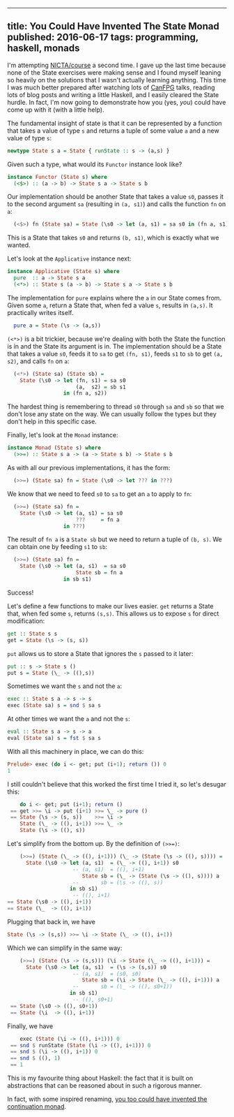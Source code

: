 --------------------------------------------------------------------------------
title: You Could Have Invented The State Monad
published: 2016-06-17
tags: programming, haskell, monads
--------------------------------------------------------------------------------

I'm attempting [NICTA/course](https://github.com/NICTA/course) a second time. I
gave up the last time because none of the State exercises were making sense and
I found myself leaning so heavily on the solutions that I wasn't actually
learning anything. This time I was much better prepared after watching lots of
[CanFPG](http://www.meetup.com/CanFPG/) talks, reading lots of blog posts and
writing a little Haskell, and I easily cleared the State hurdle. In fact, I'm
now going to demonstrate how you (yes, _you_) could have come up with it (with
a little help).

The fundamental insight of state is that it can be represented by a function
that takes a value of type `s` and returns a tuple of some value `a` and a new
value of type `s`:

```haskell
newtype State s a = State { runState :: s -> (a,s) }
```

Given such a type, what would its `Functor` instance look like?

```haskell
instance Functor (State s) where
  (<$>) :: (a -> b) -> State s a -> State s b
```

Our implementation should be another State that takes a value `s0`, passes it
to the second argument `sa` (resulting in `(a, s1)`) and calls the function
`fn` on `a`:

```haskell
  (<$>) fn (State sa) = State (\s0 -> let (a, s1) = sa s0 in (fn a, s1))
```

This is a State that takes `s0` and returns `(b, s1)`, which is exactly what we
wanted.

Let's look at the `Applicative` instance next:

```haskell
instance Applicative (State s) where
  pure  :: a -> State s a
  (<*>) :: State s (a -> b) -> State s a -> State s b
```

The implementation for `pure` explains where the `a` in our State comes from.
Given some `a`, return a State that, when fed a value `s`, results in `(a,s)`.
It practically writes itself.

```haskell
  pure a = State (\s -> (a,s))
```

`(<*>)` is a bit trickier, because we're dealing with both the State the
function is in and the State its argument is in. The implementation should be a
State that takes a value `s0`, feeds it to `sa` to get `(fn, s1)`, feeds `s1`
to `sb` to get `(a, s2)`, and calls `fn` on `a`:

```haskell
  (<*>) (State sa) (State sb) =
    State (\s0 -> let (fn, s1) = sa s0
                      (a,  s2) = sb s1
                  in (fn a, s2))
```

The hardest thing is remembering to thread `s0` through `sa` and `sb` so that
we don't lose any state on the way. We can usually follow the types but they
don't help in this specific case.

Finally, let's look at the `Monad` instance:

```haskell
instance Monad (State s) where
  (>>=) :: State s a -> (a -> State s b) -> State s b
```
As with all our previous implementations, it has the form:

```haskell
  (>>=) (State sa) fn = State (\s0 -> let ??? in ???)
```

We know that we need to feed `s0` to `sa` to get an `a` to apply to `fn`:

```haskell
  (>>=) (State sa) fn =
    State (\s0 -> let (a, s1) = sa s0
                      ???     = fn a
                  in ???)
```

The result of `fn a` is a `State sb` but we need to return a tuple of `(b, s)`.
We can obtain one by feeding `s1` to `sb`:

```haskell
  (>>=) (State sa) fn =
    State (\s0 -> let (a, s1)  = sa s0
                      State sb = fn a
                  in sb s1)
```

Success!

Let's define a few functions to make our lives easier. `get` returns a State
that, when fed some `s`, returns `(s,s)`. This allows us to expose `s` for
direct modification:

```haskell
get :: State s s
get = State (\s -> (s, s))
```

`put` allows us to store a State that ignores the `s` passed to it later:

```haskell
put :: s -> State s ()
put s = State (\_ -> ((),s))
```

Sometimes we want the `s` and not the `a`:

```haskell
exec :: State s a -> s -> s
exec (State sa) s = snd $ sa s
```

At other times we want the `a` and not the `s`:

```haskell
eval :: State s a -> s -> a
eval (State sa) s = fst $ sa s
```

With all this machinery in place, we can do this:

```haskell
Prelude> exec (do i <- get; put (i+1); return ()) 0
1
```

I still couldn't believe that this worked the first time I tried it, so let's
desugar this:

```haskell
    do i <- get; put (i+1); return ()
 == get >>= \i -> put (i+1) >>= \_ -> pure ()
 == State (\s -> (s, s))    >>= \i ->
    State (\_ -> ((), i+1)) >>= \_ ->
    State (\s -> ((), s))
```

Let's simplify from the bottom up. By the definition of `(>>=)`:

```haskell
    (>>=) (State (\_ -> ((), i+1))) (\_ -> (State (\s -> ((), s)))) =
      State (\s0 -> let (a, s1)  = (\_ -> ((), i+1)) s0
                     -- (a, s1)  = ((), i+1)
                        State sb = (\_ -> (State (\s -> ((), s)))) a
                     --       sb = (\s -> ((), s))
                    in sb s1)
                     -- ((), i+1)
== State (\s0 -> ((), i+1))
== State (\_  -> ((), i+1))
```

Plugging that back in, we have

```haskell
State (\s -> (s,s)) >>= \i -> State (\_ -> ((), i+1))
```

Which we can simplify in the same way:

```haskell
    (>>=) (State (\s -> (s,s))) (\i -> State (\_ -> ((), i+1))) =
      State (\s0 -> let (a, s1)  = (\s -> (s,s)) s0
                     -- (a, s1)  = (s0, s0)
                        State sb = (\i -> State (\_ -> ((), i+1))) a
                     --       sb = (\_ -> ((), s0+1))
                    in sb s1)
                     -- ((), s0+1)
 == State (\s0 -> ((), s0+1))
 == State (\i  -> ((), i+1))
```

Finally, we have

```haskell
    exec (State (\i -> ((), i+1))) 0
 == snd $ runState (State (\i -> ((), i+1))) 0
 == snd $ (\i -> ((), i+1)) 0
 == snd $ ((), 1)
 == 1
```

This is my favourite thing about Haskell: the fact that it is built on
abstractions that can be reasoned about in such a rigorous manner.

In fact, with some inspired renaming, [you too could have invented the
continuation monad](http://www.haskellforall.com/2014/04/how-continuation-monad-works.html).
